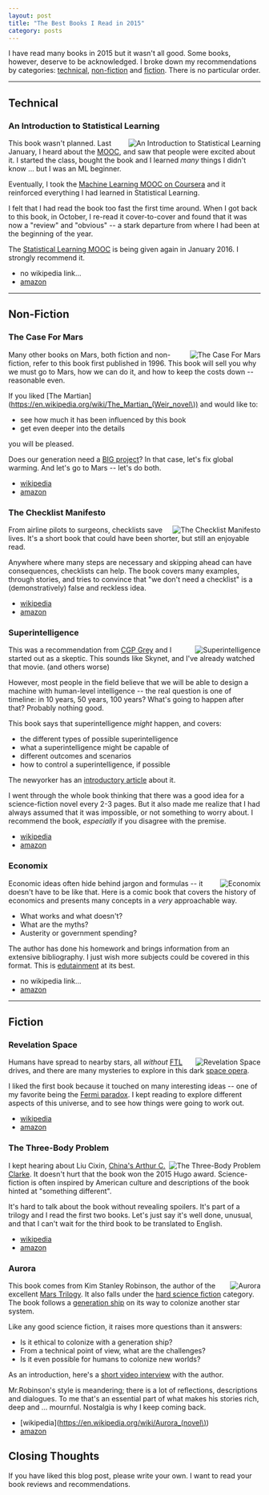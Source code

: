 ```yaml
---
layout: post
title: "The Best Books I Read in 2015"
category: posts
---
```


I have read many books in 2015 but it wasn't all good. Some books, however,
deserve to be acknowledged. I broke down my recommendations by categories:
[technical](#technical), [non-fiction](#non-fiction) and [fiction](#fiction).
There is no particular order.

-------------------------------------------------

## Technical

### An Introduction to Statistical Learning

<img style="float: right" src="{{site.url}}/assets/best-books-2015/1461471370.jpg" alt="An Introduction to Statistical Learning" />

This book wasn't planned. Last January, I heard about the [MOOC](https://lagunita.stanford.edu/courses/HumanitiesandScience/StatLearning/Winter2015/about),
and saw that people were excited about it. I started the class, bought the
book and I learned *many* things I didn't know ... but I was an ML beginner.

Eventually, I took the [Machine Learning MOOC on Coursera](https://www.coursera.org/learn/machine-learning) and it reinforced everything I had learned in Statistical Learning.

I felt that I had read the book too fast the first time around. When I got back
to this book, in October, I re-read it cover-to-cover and found that it was now
a "review" and "obvious" -- a stark departure from where I had been at the
beginning of the year.

The [Statistical Learning MOOC](https://lagunita.stanford.edu/courses/HumanitiesSciences/StatLearning/Winter2016/about) is being given again in January 2016. I strongly recommend it.

* no wikipedia link...
* [amazon](http://www.amazon.com/dp/1461471370)


-------------------------------------------------

## Non-Fiction

### The Case For Mars

<img style="float: right" src="{{site.url}}/assets/best-books-2015/145160811X.jpg" alt="The Case For Mars" />

Many other books on Mars, both fiction and non-fiction, refer to this book
first published in 1996. This book will sell you why we must go to Mars, how
we can do it, and how to keep the costs down -- reasonable even.

If you liked [The Martian](https://en.wikipedia.org/wiki/The_Martian_(Weir_novel\)) and would like to:

* see how much it has been influenced by this book
* get even deeper into the details

you will be pleased.

Does our generation need a [BIG project](https://www.youtube.com/watch?v=g25G1M4EXrQ&feature=youtu.be&t=103)? In that case, let's fix global warming. And let's go to Mars -- let's do both.

* [wikipedia](https://en.wikipedia.org/wiki/The_Case_for_Mars)
* [amazon](http://www.amazon.com/dp/145160811X)


### The Checklist Manifesto

<img style="float: right" src="{{site.url}}/assets/best-books-2015/0312430000.jpg" alt="The Checklist Manifesto" />

From airline pilots to surgeons, checklists save lives. It's a short book that
could have been shorter, but still an enjoyable read.

Anywhere where many steps are necessary and skipping ahead can have
consequences, checklists can help. The book covers many examples, through
stories, and tries to convince that "we don't need a checklist" is a
(demonstratively) false and reckless idea.

* [wikipedia](https://en.wikipedia.org/wiki/The_Checklist_Manifesto)
* [amazon](http://www.amazon.com/dp/0312430000)


### Superintelligence

<img style="float: right" src="{{site.url}}/assets/best-books-2015/0199678111.jpg" alt="Superintelligence" />

This was a recommendation from [CGP Grey](http://www.hellointernet.fm/podcast/52) and I started out as a
skeptic. This sounds like Skynet, and I've already watched that movie. (and others worse)

However, most people in the field believe that we will be able to design a
machine with human-level intelligence -- the real question is one of timeline:
in 10 years, 50 years, 100 years? What's going to happen after that? Probably
nothing good.

This book says that superintelligence _might_ happen, and covers:

* the different types of possible superintelligence
* what a superintelligence might be capable of
* different outcomes and scenarios
* how to control a superintelligence, if possible

The newyorker has an [introductory article](http://www.newyorker.com/magazine/2015/11/23/doomsday-invention-artificial-intelligence-nick-bostrom) about it.

I went through the whole book thinking that there was a good idea for a
science-fiction novel every 2-3 pages. But it also made me realize that
I had always assumed that it was impossible, or not something to worry about.
I recommend the book, *especially* if you disagree with the premise.

* [wikipedia](https://en.wikipedia.org/wiki/Superintelligence:_Paths,_Dangers,_Strategies)
* [amazon](http://www.amazon.com/dp/0199678111)


### Economix

<img style="float: right" src="{{site.url}}/assets/best-books-2015/0810988399.jpg" alt="Economix" />

Economic ideas often hide behind jargon and formulas -- it doesn't have to be
like that. Here is a comic book that covers the history of economics and
presents many concepts in a _very_ approachable way.

* What works and what doesn't?
* What are the myths?
* Austerity or government spending?

The author has done his homework and brings information from an extensive
bibliography. I just wish more subjects could be covered in this format. This
is [edutainment](https://en.wikipedia.org/wiki/Educational_entertainment) at
its best.

* no wikipedia link...
* [amazon](http://www.amazon.com/dp/0810988399)

-------------------------------------------------

## Fiction

### Revelation Space

<img style="float: right" src="{{site.url}}/assets/best-books-2015/0441009425.jpg" alt="Revelation Space" />

Humans have spread to nearby stars, all _without_ [FTL](https://en.wikipedia.org/wiki/Faster-than-light) drives, and there are
many mysteries to explore in this dark [space opera](https://en.wikipedia.org/wiki/Space_opera).

I liked the first book because it touched on many interesting ideas -- one of
my favorite being the [Fermi paradox](http://waitbutwhy.com/2014/05/fermi-paradox.html).
I kept reading to explore different aspects of this universe, and to see how
things were going to work out.

* [wikipedia](https://en.wikipedia.org/wiki/Revelation_Space)
* [amazon](http://www.amazon.com/dp/0441009425)


### The Three-Body Problem

<img style="float: right" src="{{site.url}}/assets/best-books-2015/0765377063.jpg" alt="The Three-Body Problem" />

I kept hearing about Liu Cixin, [China's Arthur C. Clarke](http://www.newyorker.com/books/page-turner/chinas-arthur-c-clarke). It doesn't hurt that the book won the 2015 Hugo award. Science-fiction is often inspired by American culture and descriptions of the book hinted at "something different".

It's hard to talk about the book without revealing spoilers. It's part of a
trilogy and I read the first two books. Let's just say it's well done,
unusual, and that I can't wait for the third book to be translated to English.

* [wikipedia](https://en.wikipedia.org/wiki/The_Three-Body_Problem)
* [amazon](http://www.amazon.com/dp/0765377063)


### Aurora

<img style="float: right" src="{{site.url}}/assets/best-books-2015/0316098108.jpg" alt="Aurora" />

This book comes from Kim Stanley Robinson, the author of the excellent
[Mars Trilogy](https://en.wikipedia.org/wiki/Mars_trilogy). It also falls under
the [hard science fiction](https://en.wikipedia.org/wiki/Hard_science_fiction) category.
The book follows a [generation ship](https://en.wikipedia.org/wiki/Generation_ship) on its
way to colonize another star system.

Like any good science fiction, it raises more questions than it answers:

* Is it ethical to colonize with a generation ship?
* From a technical point of view, what are the challenges?
* Is it even possible for humans to colonize new worlds?

As an introduction, here's a [short video interview](https://www.youtube.com/watch?v=3T1-lE5i98M) with the author.

Mr.Robinson's style is meandering; there is a lot of reflections, descriptions
and dialogues. To me that's an essential part of what makes his stories rich, deep
and ... mournful. Nostalgia is why I keep coming back.

* [wikipedia](https://en.wikipedia.org/wiki/Aurora_(novel\))
* [amazon](http://www.amazon.com/dp/0316098108)


## Closing Thoughts

If you have liked this blog post, please write your own. I want to read your book
reviews and recommendations.

